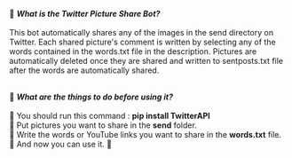 :balloon: ***What is the Twitter Picture Share Bot?*** <br><br>
This bot automatically shares any of the images in the send directory on Twitter. Each shared picture's comment is written by selecting any of the words contained in the words.txt file in the description. Pictures are automatically deleted once they are shared and written to sentposts.txt file after the words are automatically shared. <br>

<br> :balloon: ***What are the things to do before using it?*** <br><br>
:large_orange_diamond: You should run this command : **pip install TwitterAPI** <br>
:large_orange_diamond: Put pictures you want to share in the **send** folder. <br>
:large_orange_diamond: Write the words or YouTube links you want to share in the **words.txt** file. <br>
:large_orange_diamond: And now you can use it. :tada:
